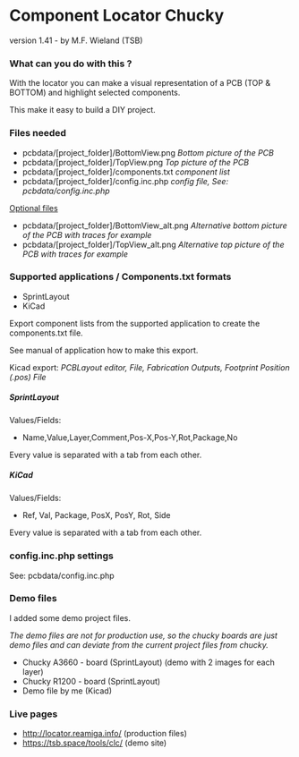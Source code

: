 # **Component Locator Chucky** 

version 1.41 - by M.F. Wieland (TSB)



### What can you do with this ?

With the locator you can make a visual representation of a PCB (TOP  & BOTTOM) and highlight selected components.

This make it easy to build a DIY project.



### Files needed

- pcbdata/[project_folder]/BottomView.png
  *Bottom picture of the PCB*
- pcbdata/[project_folder]/TopView.png
  *Top picture of the PCB*
- pcbdata/[project_folder]/components.txt
  *component list*
- pcbdata/[project_folder]/config.inc.php
  *config file, See: pcbdata/config.inc.php*

<u>Optional files</u>

- pcbdata/[project_folder]/BottomView_alt.png
  *Alternative bottom picture of the PCB with traces for example*
- pcbdata/[project_folder]/TopView_alt.png
  *Alternative top picture of the PCB with traces for example*



### Supported applications / Components.txt formats

- SprintLayout
- KiCad



Export component lists from the supported application to create the components.txt file.

See manual of application how to make this export.

Kicad export: *PCBLayout editor, File, Fabrication Outputs, Footprint Position (.pos) File*



##### SprintLayout

Values/Fields:

* Name,Value,Layer,Comment,Pos-X,Pos-Y,Rot,Package,No

Every value is separated with a tab from each other.



##### KiCad

Values/Fields:

* Ref, Val, Package, PosX, PosY, Rot, Side

Every value is separated with a tab from each other.



##### 


### config.inc.php settings
See: pcbdata/config.inc.php



### Demo files

I added some demo project files. 

*The demo files are not for production use, so the chucky boards are just demo files and can deviate from the current project files from chucky.*



- Chucky A3660 - board (SprintLayout) (demo with 2 images for each layer)
- Chucky R1200 - board (SprintLayout)
- Demo file by me (Kicad)



### Live pages

- http://locator.reamiga.info/ (production files)
- https://tsb.space/tools/clc/ (demo site)

